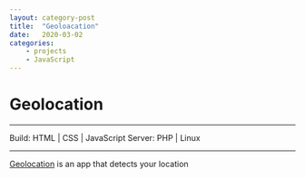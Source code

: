 ```yaml
---
layout: category-post
title:  "Geoloacation"
date:   2020-03-02
categories: 
    - projects
    - JavaScript
---
```


# Geolocation

---

Build: HTML | CSS | JavaScript
Server: PHP | Linux

---

[Geolocation](https://demo.chrisconnelly.ca/projects/js2/speech-detection/) is an app that detects your location
